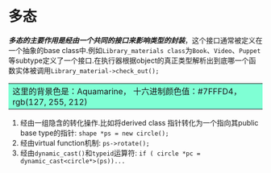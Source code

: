 # 多态
***多态的主要作用是经由一个共同的接口来影响类型的封装***，这个接口通常被定义在一个抽象的base class中.例如`Library_materials class`为`Book`、`Video`、`Puppet`等subtype定义了一个接口.在执行器根据object的真正类型解析出到底哪一个函数实体被调用`Library_material->check_out();`

<table><tr><td bgcolor=#7FFFD4>这里的背景色是：Aquamarine，  十六进制颜色值：#7FFFD4， rgb(127, 255, 212)</td></tr></table>

1. 经由一组隐含的转化操作.比如将derived class 指针转化为一个指向其public base type的指针:
        `shape *ps = new circle();`
2. 经由virtual function机制:
        `ps->rotate();`  
3. 经由`dynamic_cast()`和`typeid`运算符:
        `if ( circle *pc = dynamic_cast<circle*>(ps))...`  
